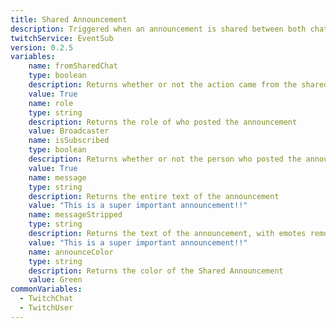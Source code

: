 ```yaml
---
title: Shared Announcement
description: Triggered when an announcement is shared between both chats
twitchService: EventSub
version: 0.2.5
variables:
    name: fromSharedChat
    type: boolean
    description: Returns whether or not the action came from the shared chat
    value: True
    name: role
    type: string
    description: Returns the role of who posted the announcement
    value: Broadcaster
    name: isSubscribed
    type: boolean
    description: Returns whether or not the person who posted the announcement is subscribed
    value: True
    name: message
    type: string
    description: Returns the entire text of the announcement
    value: "This is a super important announcement!!"    
    name: messageStripped
    type: string
    description: Returns the text of the announcement, with emotes removed
    value: "This is a super important announcement!!"  
    name: announceColor
    type: string
    description: Returns the color of the Shared Announcement
    value: Green
commonVariables:
  - TwitchChat
  - TwitchUser
---
```

